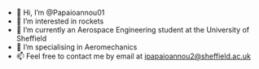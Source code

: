 - 👋 Hi, I’m @Papaioannou01
- 👀 I’m interested in rockets
- 🌱 I’m currently an Aerospace Engineering student at the University of Sheffield
- 💞️ I’m specialising in Aeromechanics
- 📫 Feel free to contact me by email at ipapaioannou2@sheffield.ac.uk 

<!---
Papaioannou01/Papaioannou01 is a ✨ special ✨ repository because its `README.md` (this file) appears on your GitHub profile.
You can click the Preview link to take a look at your changes.
--->
